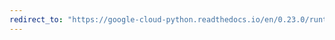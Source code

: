 ```yaml
---
redirect_to: "https://google-cloud-python.readthedocs.io/en/0.23.0/runtimeconfig-config.html"
---
```

